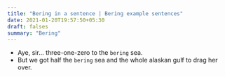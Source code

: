 ```yaml
---
title: "Bering in a sentence | Bering example sentences"
date: 2021-01-20T19:57:50+05:30
draft: falses
summary: "Bering"
---
```

- Aye, sir... three-one-zero to the `bering` sea.
- But we got half the `bering` sea and the whole alaskan gulf to drag her over.
                 
